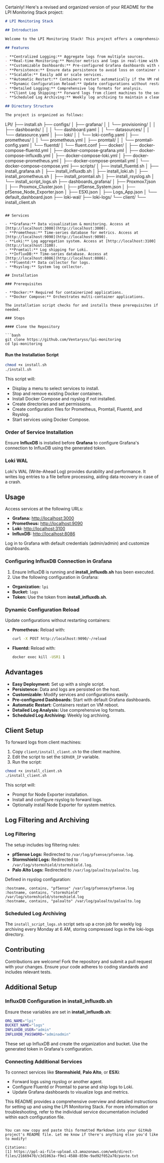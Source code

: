 Certainly! Here's a revised and organized version of your README for the LPI Monitoring Stack project:

```markdown
# LPI Monitoring Stack

## Introduction

Welcome to the LPI Monitoring Stack! This project offers a comprehensive logging and monitoring solution using Grafana, Prometheus, Loki, InfluxDB, Fluentd, and more. Designed for easy deployment with Docker Compose, it can be customized to meet specific monitoring needs. This README will guide you through installation, configuration, and usage.

## Features

- **Centralized Logging:** Aggregate logs from multiple sources.
- **Real-time Monitoring:** Monitor metrics and logs in real-time with Grafana.
- **Customizable Dashboards:** Pre-configured Grafana dashboards with customization options.
- **Persistence:** Ensure data persistence to avoid loss on container restarts.
- **Scalable:** Easily add or scale services.
- **Automatic Restart:** Containers restart automatically if the VM reboots.
- **Dynamic Configuration Reload:** Update configurations without restarting services.
- **Detailed Logging:** Comprehensive log formats for analysis.
- **Client Log Shipping:** Forward logs from client machines to the server.
- **Scheduled Log Archiving:** Weekly log archiving to maintain a clean directory.

## Directory Structure

The project is organized as follows:

```
LPI/
├── install.sh
├── configs/
│   ├── grafana/
│   │   └── provisioning/
│   │       ├── dashboards/
│   │       │   └── dashboard.yaml
│   │       └── datasources/
│   │           └── datasource.yaml
│   ├── loki/
│   │   └── loki-config.yaml
│   ├── prometheus/
│   │   └── prometheus.yml
│   ├── promtail/
│   │   └── promtail-config.yaml
│   └── fluentd/
│       └── fluent.conf
├── docker/
│   ├── docker-compose-fluentd.yml
│   ├── docker-compose-grafana.yml
│   ├── docker-compose-influxdb.yml
│   ├── docker-compose-loki.yml
│   ├── docker-compose-prometheus.yml
│   ├── docker-compose-promtail.yml
│   └── docker-compose-compose.yml
├── scripts/
│   ├── install_fluentd.sh
│   ├── install_grafana.sh
│   ├── install_influxdb.sh
│   ├── install_loki.sh
│   ├── install_prometheus.sh
│   ├── install_promtail.sh
│   ├── install_rsyslog.sh
│   └── install_script_logs.sh
├── dashboards_grafana/
│   ├── Proxmox7.json
│   ├── Proxmox_Cluster.json
│   ├── pfSense_System.json
│   ├── pfSense_Node_Exporter.json
│   ├── ESXI.json
│   ├── Logs_App.json
│   └── default_dashboard.json
├── loki-wal/
├── loki-logs/
└── client/
    └── install_client.sh
```

## Services

- **Grafana:** Data visualization & monitoring. Access at [http://localhost:3000](http://localhost:3000).
- **Prometheus:** Time-series database for metrics. Access at [http://localhost:9090](http://localhost:9090).
- **Loki:** Log aggregation system. Access at [http://localhost:3100](http://localhost:3100).
- **Promtail:** Log shipping for Loki.
- **InfluxDB:** Time-series database. Access at [http://localhost:8086](http://localhost:8086).
- **Fluentd:** Data collector for logs.
- **Rsyslog:** System log collector.

## Installation

### Prerequisites

- **Docker:** Required for containerized applications.
- **Docker Compose:** Orchestrates multi-container applications.

The installation script checks for and installs these prerequisites if needed.

### Steps

#### Clone the Repository

```bash
git clone https://github.com/Ventaryss/lpi-monitoring
cd lpi-monitoring
```

#### Run the Installation Script

```bash
chmod +x install.sh
./install.sh
```

This script will:

- Display a menu to select services to install.
- Stop and remove existing Docker containers.
- Install Docker Compose and rsyslog if not installed.
- Create directories and set permissions.
- Create configuration files for Prometheus, Promtail, Fluentd, and Rsyslog.
- Start services using Docker Compose.

### Order of Service Installation

Ensure **InfluxDB** is installed before **Grafana** to configure Grafana's connection to InfluxDB using the generated token.

### Loki WAL

Loki's WAL (Write-Ahead Log) provides durability and performance. It writes log entries to a file before processing, aiding data recovery in case of a crash.

## Usage

Access services at the following URLs:

- **Grafana:** [http://localhost:3000](http://localhost:3000)
- **Prometheus:** [http://localhost:9090](http://localhost:9090)
- **Loki:** [http://localhost:3100](http://localhost:3100)
- **InfluxDB:** [http://localhost:8086](http://localhost:8086)

Log in to Grafana with default credentials (admin/admin) and customize dashboards.

### Configuring InfluxDB Connection in Grafana

1. Ensure InfluxDB is running and **install_influxdb.sh** has been executed.
2. Use the following configuration in Grafana:

- **Organization:** `lpi`
- **Bucket:** `logs`
- **Token:** Use the token from **install_influxdb.sh**.

### Dynamic Configuration Reload

Update configurations without restarting containers:

- **Prometheus:** Reload with:
  ```bash
  curl -X POST http://localhost:9090/-/reload
  ```
- **Fluentd:** Reload with:
  ```bash
  docker exec kill -USR1 1
  ```

## Advantages

- **Easy Deployment:** Set up with a single script.
- **Persistence:** Data and logs are persisted on the host.
- **Customizable:** Modify services and configurations easily.
- **Pre-configured Dashboards:** Start with default Grafana dashboards.
- **Automatic Restart:** Containers restart on VM reboot.
- **Detailed Log Analysis:** Use comprehensive log formats.
- **Scheduled Log Archiving:** Weekly log archiving.

## Client Setup

To forward logs from client machines:

1. Copy `client/install_client.sh` to the client machine.
2. Edit the script to set the `SERVER_IP` variable.
3. Run the script:

```bash
chmod +x install_client.sh
./install_client.sh
```

This script will:

- Prompt for Node Exporter installation.
- Install and configure rsyslog to forward logs.
- Optionally install Node Exporter for system metrics.

## Log Filtering and Archiving

### Log Filtering

The setup includes log filtering rules:

- **pfSense Logs:** Redirected to `/var/log/pfsense/pfsense.log`.
- **Stormshield Logs:** Redirected to `/var/log/stormshield/stormshield.log`.
- **Palo Alto Logs:** Redirected to `/var/log/paloalto/paloalto.log`.

Defined in rsyslog configuration:

```plaintext
:hostname, contains, "pfSense" /var/log/pfsense/pfsense.log
:hostname, contains, "stormshield" /var/log/stormshield/stormshield.log
:hostname, contains, "paloalto" /var/log/paloalto/paloalto.log
```

### Scheduled Log Archiving

The `install_script_logs.sh` script sets up a cron job for weekly log archiving every Monday at 6 AM, storing compressed logs in the loki-logs directory.

## Contributing

Contributions are welcome! Fork the repository and submit a pull request with your changes. Ensure your code adheres to coding standards and includes relevant tests.

## Additional Setup

### InfluxDB Configuration in install_influxdb.sh

Ensure these variables are set in **install_influxdb.sh**:

```bash
ORG_NAME="lpi"
BUCKET_NAME="logs"
INFLUXDB_USER="admin"
INFLUXDB_PASSWORD="adminadmin"
```

These set up InfluxDB and create the organization and bucket. Use the generated token in Grafana's configuration.

### Connecting Additional Services

To connect services like **Stormshield**, **Palo Alto**, or **ESXi**:

- Forward logs using rsyslog or another agent.
- Configure Fluentd or Promtail to parse and ship logs to Loki.
- Update Grafana dashboards to visualize logs and metrics.

This README provides a comprehensive overview and detailed instructions for setting up and using the LPI Monitoring Stack. For more information or troubleshooting, refer to the individual service documentation included within each configuration file.
```

You can now copy and paste this formatted Markdown into your GitHub project's README file. Let me know if there's anything else you'd like to modify!

Citations:
[1] https://ppl-ai-file-upload.s3.amazonaws.com/web/direct-files/21669470/c3d1063a-f9e1-4588-859e-9ad92f052a70/paste.txt
